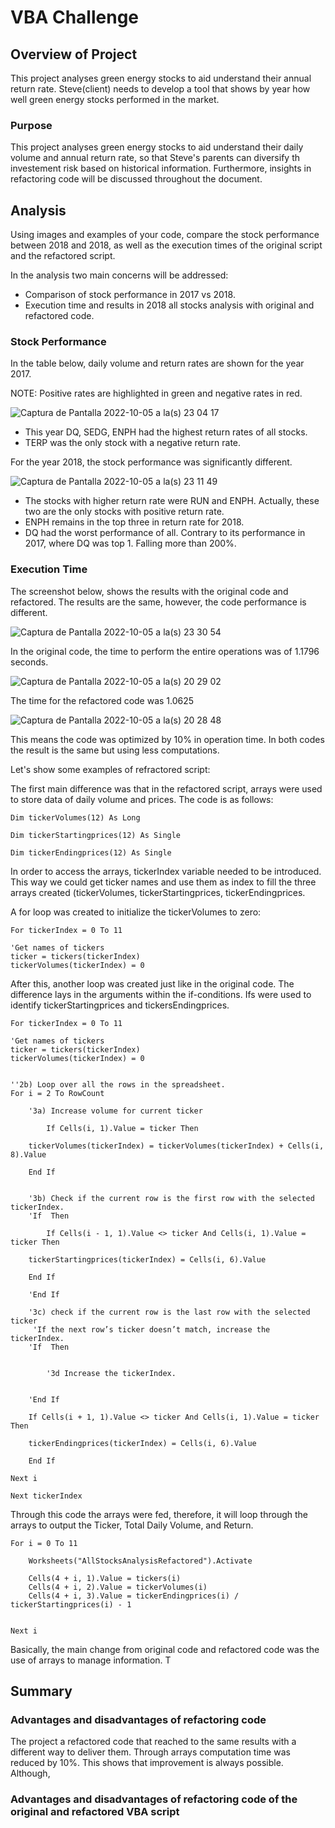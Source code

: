 # VBA Challenge

## Overview of Project

This project analyses green energy stocks to aid understand their annual return rate. Steve(client) needs to develop a tool that shows by year how well green energy stocks performed in the market.


### Purpose
This project analyses green energy stocks to aid understand their daily volume and annual return rate, so that Steve's parents can diversify th investement risk based on historical information. Furthermore, insights in refactoring code will be discussed throughout the document.


## Analysis 

Using images and examples of your code, compare the stock performance between 2018 and 2018, as well as the execution times of the original script and the refactored script.

In the analysis two main concerns will be addressed: 
- Comparison of stock performance in 2017 vs 2018. 
- Execution time and results in 2018 all stocks analysis with original and refactored code. 

### Stock Performance

In the table below, daily volume and return rates are shown for the year 2017.

NOTE: Positive rates are highlighted in green and negative rates in red. 

![Captura de Pantalla 2022-10-05 a la(s) 23 04 17](https://user-images.githubusercontent.com/114015620/194211499-38821e26-e309-4239-b6c0-341345dfe063.png)

  - This year DQ, SEDG, ENPH had the highest return rates of all stocks. 
  - TERP was the only stock with a negative return rate. 

For the year 2018, the stock performance was significantly different. 

![Captura de Pantalla 2022-10-05 a la(s) 23 11 49](https://user-images.githubusercontent.com/114015620/194212241-067f3dfb-152c-4a2a-9216-3c4e8ae1b242.png)

  - The stocks with higher return rate were RUN and ENPH. Actually, these two are the only stocks with positive return rate.
  - ENPH remains in the top three in return rate for 2018.
  - DQ had the worst performance of all. Contrary to its performance in 2017, where DQ was top 1. Falling more than 200%.

### Execution Time

The screenshot below, shows the results with the original code and refactored. The results are the same, however, the code performance is different.

![Captura de Pantalla 2022-10-05 a la(s) 23 30 54](https://user-images.githubusercontent.com/114015620/194214419-6c1676f2-362c-404e-a98b-a4ba88db4064.png)

In the original code, the time to perform the entire operations was of 1.1796 seconds. 

![Captura de Pantalla 2022-10-05 a la(s) 20 29 02](https://user-images.githubusercontent.com/114015620/194213221-f5ceea3b-2ead-42dd-a9e9-f64001f83714.png)

The time for the refactored code was 1.0625

![Captura de Pantalla 2022-10-05 a la(s) 20 28 48](https://user-images.githubusercontent.com/114015620/194213270-92f63a66-4159-493f-830f-2a06f1f0bcb6.png)

This means the code was optimized by 10% in operation time. In both codes the result is the same but using less computations.

Let's show some examples of refractored script:

The first main difference was that in the refactored script, arrays were used to store data of daily volume and prices. 
The code is as follows:

    Dim tickerVolumes(12) As Long

    Dim tickerStartingprices(12) As Single

    Dim tickerEndingprices(12) As Single
    
 In order to access the arrays, tickerIndex variable needed to be introduced. 
 This way we could get ticker names and use them as index to fill the three arrays created (tickerVolumes, tickerStartingprices, tickerEndingprices.
 
 A for loop was created to initialize the tickerVolumes to zero:

    
    For tickerIndex = 0 To 11
    
    'Get names of tickers
    ticker = tickers(tickerIndex)
    tickerVolumes(tickerIndex) = 0


    
After this, another loop was created just like in the original code. The difference lays in the arguments within the if-conditions. Ifs were used to identify tickerStartingprices and tickersEndingprices.

    
    For tickerIndex = 0 To 11
    
    'Get names of tickers
    ticker = tickers(tickerIndex)
    tickerVolumes(tickerIndex) = 0

        
    ''2b) Loop over all the rows in the spreadsheet.
    For i = 2 To RowCount
    
        '3a) Increase volume for current ticker
        
            If Cells(i, 1).Value = ticker Then
    
        tickerVolumes(tickerIndex) = tickerVolumes(tickerIndex) + Cells(i, 8).Value
        
        End If
        
        
        '3b) Check if the current row is the first row with the selected tickerIndex.
        'If  Then
            
            If Cells(i - 1, 1).Value <> ticker And Cells(i, 1).Value = ticker Then
    
        tickerStartingprices(tickerIndex) = Cells(i, 6).Value
        
        End If
            
        'End If
        
        '3c) check if the current row is the last row with the selected ticker
         'If the next row’s ticker doesn’t match, increase the tickerIndex.
        'If  Then
            
            
            '3d Increase the tickerIndex.
            
            
        'End If

        If Cells(i + 1, 1).Value <> ticker And Cells(i, 1).Value = ticker Then

        tickerEndingprices(tickerIndex) = Cells(i, 6).Value
    
        End If
    
    Next i
    
    Next tickerIndex

Through this code the arrays were fed, therefore, it will loop through the arrays to output the Ticker, Total Daily Volume, and Return.
 
 
    For i = 0 To 11
        
        Worksheets("AllStocksAnalysisRefactored").Activate
        
        Cells(4 + i, 1).Value = tickers(i)
        Cells(4 + i, 2).Value = tickerVolumes(i)
        Cells(4 + i, 3).Value = tickerEndingprices(i) / tickerStartingprices(i) - 1
      
        
    Next i

Basically, the main change from original code and refactored code was the use of arrays to manage information. T

## Summary

### Advantages and disadvantages of refactoring code

The project a refactored code that reached to the same results with a different way to deliver them.  Through arrays computation time was reduced by 10%.
This shows that improvement is always possible. Although, 


### Advantages and disadvantages of refactoring code of the original and refactored VBA script

